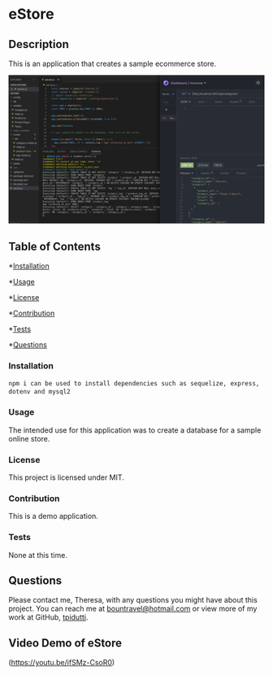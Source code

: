 # eStore

## Description
This is an application that creates a sample ecommerce store.

![eStore](assets/eStore.png)

## Table of Contents

  *[Installation](#installation)

  *[Usage](#usage)

  *[License](#license)

  *[Contribution](#contribution)

  *[Tests](#tests)

  *[Questions](#questions)

  ### Installation
  ```
npm i can be used to install dependencies such as sequelize, express, dotenv and mysql2
  ```
 
  ### Usage
The intended use for this application was to create a database for a sample online store.  

  ### License
  This project is licensed under MIT.

  ### Contribution
  
  This is a demo application.

  ### Tests
  
 None at this time.

  ## Questions
  Please contact me, Theresa, with any questions you might have about this project.  You can reach me at bountravel@hotmail.com or view more of my work at GitHub, [tpidutti](https://github.com/tpidutti).

  ## Video Demo of eStore
  (https://youtu.be/ifSMz-CsoR0)
 